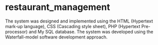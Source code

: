 # restaurant_management
The system was designed and implemented using the HTML (Hypertext mark-up language), CSS (Cascading style sheet), PHP (Hypertext Pre-processor) and My SQL database. The system was developed using the Waterfall-model software development approach.
